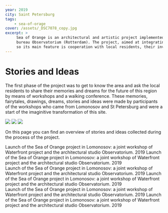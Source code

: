 ```yaml
---
year: 2019
city: Saint Petersburg
tags:
    - sea-of-orage
cover: /assets/_DSC7078_copy.jpg
excerpt: >
     Sea of Orange is an architectural and artistic project implemented by the Waterfront project team together with partners from the Dutch architectural
     bureau Observatorium (Rotterdam). The project, aimed at integrating public art into public spaces, is based on the ideas of co-design and placemaking,
     so its main feature is cooperation with local residents, their involvement in the process of planning and creating an art object.
---
```


# Stories and Ideas

The first phase of the project was to get to know the area and ask the local residents to share their memories and dreams for the future of this region by means of workshops and a walking conference. These memories, fairytales, drawings, dreams, stories and ideas were made by participants of the workshops who came from Lomonosov and St Petersburg and were a start of the imaginitive transformation of this site.

<Carousel>
    <img src="/assets/sea-of-orange/sorange_2_I4.jpg" />
    <img src="/assets/sea-of-orange/sorange_2_I4.jpg" />
    <img src="/assets/sea-of-orange/sorange_2_I4.jpg" />
</Carousel>

On this page you can find an overview of stories and ideas collected during the process of the project.

<Columns>
<div>
    <Card title="the sail" href="/sea-of-orange" src="/assets/sea-of-orange/sorange_3_I8.jpg" ratio="4/3">
        Launch of the Sea of Orange project in Lomonosov: a joint workshop of Waterfront project and the architectural studio Observatorium. 2019
    </Card>
    <Card title="the sail" href="/sea-of-orange" src="/assets/sea-of-orange/sorange_3_I8.jpg" ratio="4/3">
        Launch of the Sea of Orange project in Lomonosov: a joint workshop of Waterfront project and the architectural studio Observatorium. 2019
    </Card>
</div>
<div>
    <Card title="the sail" href="/sea-of-orange" src="/assets/sea-of-orange/sorange_3_I8.jpg" ratio="4/3">
        Launch of the Sea of Orange project in Lomonosov: a joint workshop of Waterfront project and the architectural studio Observatorium. 2019
    </Card>
    <Card title="the sail" href="/sea-of-orange" src="/assets/sea-of-orange/sorange_3_I8.jpg" ratio="4/3">
        Launch of the Sea of Orange project in Lomonosov: a joint workshop of Waterfront project and the architectural studio Observatorium. 2019
    </Card>
</div>
<div>
    <Card title="the sail" href="/sea-of-orange" src="/assets/sea-of-orange/sorange_3_I8.jpg" ratio="4/3">
        Launch of the Sea of Orange project in Lomonosov: a joint workshop of Waterfront project and the architectural studio Observatorium. 2019
    </Card>
    <Card title="the sail" href="/sea-of-orange" src="/assets/sea-of-orange/sorange_3_I8.jpg" ratio="4/3">
        Launch of the Sea of Orange project in Lomonosov: a joint workshop of Waterfront project and the architectural studio Observatorium. 2019
    </Card>
</div>
</Columns>